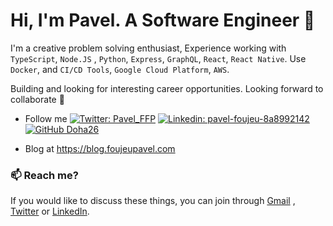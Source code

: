 # Hi, I'm Pavel. A Software Engineer 🚀
I'm a creative problem solving enthusiast, Experience working with  `TypeScript`, `Node.JS` , `Python`, `Express`, `GraphQL`, `React`, `React Native`.
Use `Docker`, and `CI/CD Tools`, `Google Cloud Platform`, `AWS`.

Building and looking for interesting career opportunities. Looking forward to collaborate 🤝

 - Follow me  [![Twitter: Pavel_FFP](https://img.shields.io/twitter/follow/Pavel_FFP?style=social)](https://twitter.com/Pavel_FFP)
   [![Linkedin: pavel-foujeu-8a8992142](https://img.shields.io/badge/-Pavel%20Foujeu%20-blue?style=flat-square&logo=Linkedin&logoColor=white&link=https://www.linkedin.com/in/pavel-foujeu-8a8992142/)](https://www.linkedin.com/in/pavel-foujeu-8a8992142/)
   [![GitHub Doha26](https://img.shields.io/github/followers/Doha26?label=follow&style=social)](https://github.com/Doha26)
   
- Blog at https://blog.foujeupavel.com

### 📫 Reach me?
If you would like to discuss these things, you can join through [Gmail](mailto:foujeupavel@gmail.com) , [Twitter](https://twitter.com/Pavel_FFP) or [LinkedIn](https://www.linkedin.com/in/pavel-foujeu-8a8992142/).
